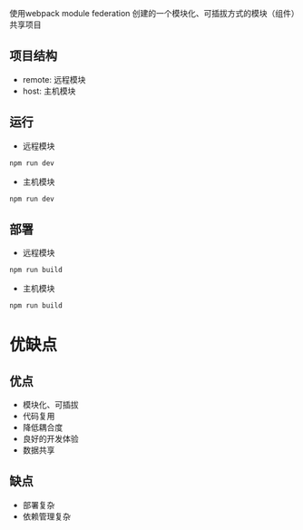 使用webpack module federation 创建的一个模块化、可插拔方式的模块（组件）共享项目

## 项目结构

- remote: 远程模块
- host: 主机模块

## 运行

- 远程模块
```bash
npm run dev
```

- 主机模块
```bash
npm run dev
```

## 部署

- 远程模块
```bash
npm run build
```

- 主机模块
```bash
npm run build
```

# 优缺点

## 优点

- 模块化、可插拔
- 代码复用
- 降低耦合度
- 良好的开发体验
- 数据共享

## 缺点

- 部署复杂
- 依赖管理复杂


